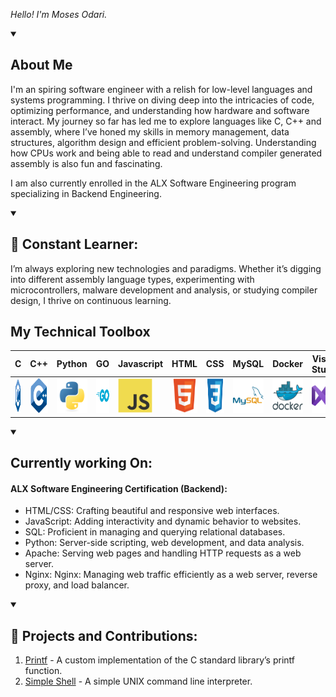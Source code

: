_Hello! I'm Moses Odari._

<details id=0 open>
<summary><h2>About Me</h2></summary>

I'm an spiring software engineer with a relish for low-level languages and systems programming. I thrive on diving deep into the intricacies of code, optimizing performance, and understanding how hardware and software interact. My journey so far has led me to explore languages like C, C++ and assembly, where I’ve honed my skills in memory management, data structures, algorithm design and efficient problem-solving. Understanding how CPUs work and being able to read and understand compiler generated assembly is also fun and fascinating.

I am also currently enrolled in the ALX Software Engineering program specializing in Backend Engineering.
	<details id=3 open>
		<summary><h2>🌱 Constant Learner:</h2></summary>
		I’m always exploring new technologies and paradigms. Whether it’s digging into different assembly language types, experimenting with microcontrollers, malware development and analysis, or studying compiler design, I thrive on continuous learning.
	</details>

## My Technical Toolbox

| C | C++ | Python | GO | Javascript | HTML | CSS | MySQL | Docker | Visual Studio |
|----------|----------|----------|----------|----------|----------|----------|----------|----------|----------|
|	<img src="https://github.com/devicons/devicon/blob/master/icons/c/c-original.svg" title="C"  alt="C" width="55" height="55"/> | <img src="https://github.com/devicons/devicon/blob/master/icons/cplusplus/cplusplus-original.svg" title="CPP" alt="CPP" height="55"/> | <img src="https://github.com/devicons/devicon/blob/master/icons/python/python-original.svg" title="Python"  alt="Python" width="55" height="55"/> | <img src="https://github.com/devicons/devicon/blob/master/icons/go/go-original-wordmark.svg" title="Solidity" alt="Solidity" width="55" height="55"/>| <img src="https://github.com/devicons/devicon/blob/master/icons/javascript/javascript-original.svg" title="JavaScript" alt="JavaScript" width="55" height="55"/> | <img src="https://github.com/devicons/devicon/blob/master/icons/html5/html5-original.svg" title="HTML5" alt="HTML5" height="55"/> | <img src="https://github.com/devicons/devicon/blob/master/icons/css3/css3-original.svg" title="CSS" alt="CSS" height="55"/> | <img src="https://github.com/devicons/devicon/blob/master/icons/mysql/mysql-original-wordmark.svg" title="SQL" alt="SQL" height="55"/> | <img src="https://github.com/devicons/devicon/blob/master/icons/docker/docker-original-wordmark.svg" title="Docker" alt="Docker" height="55"/> | <img src="https://github.com/devicons/devicon/blob/master/icons/visualstudio/visualstudio-original.svg" title="VisualStudio" alt="VisualStudio" height="55"/> |

</details>

<details id=1 open>
	<summary><h2>Currently working On:</h2></summary>
	<h4>ALX Software Engineering Certification (Backend):</h4>
	<ul>
		<li>HTML/CSS: Crafting beautiful and responsive web interfaces.</li>
	    	<li>JavaScript: Adding interactivity and dynamic behavior to websites.</li>
		<li>SQL: Proficient in managing and querying relational databases.</li>
		<li>Python: Server-side scripting, web development, and data analysis.</li>
  		<li>Apache: Serving web pages and handling HTTP requests as a web server.</li>
    		<li>Nginx: Nginx: Managing web traffic efficiently as a web server, reverse proxy, and load balancer.</li>
       	</ul>
	<!--
 		<li>Developing a lightweight operating system kernel in C, implementing context switching and memory management.</li>
		<li>[Personal Project]: Built a retro-style game engine in C++, complete with sprite rendering and collision detection.</li>
   	-->
</details>

<details id=2 open>
	<summary><h2>🚀 Projects and Contributions:</h2></summary>
	<ol>
		<li><a href="https://github.com/odarym/printf/">Printf</a> - A custom implementation of the C standard library’s printf function.</li>
		<li><a href="https://github.com/odarym/simple_shell">Simple Shell</a> - A simple UNIX command line interpreter.</li>
	</ol>
</details>


